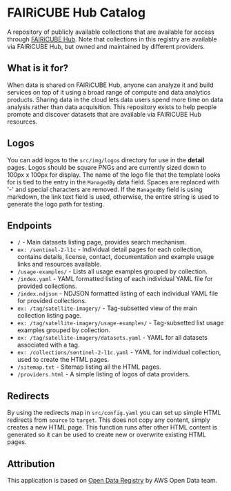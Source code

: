 # FAIRiCUBE Hub Catalog

A repository of publicly available collections that are available for access through [FAIRiCUBE Hub](https://fairicube.eu/). Note that collections in this registry are available via FAIRiCUBE Hub, but owned and maintained by different providers.

## What is it for?

When data is shared on FAIRiCUBE Hub, anyone can analyze it and build services on top of it using a broad range of compute and data analytics products. Sharing data in the cloud lets data users spend more time on data analysis rather than data acquisition. This repository exists to help people promote and discover datasets that are available via FAIRiCUBE Hub resources.

## Logos
You can add logos to the `src/img/logos` directory for use in the **detail**  pages. Logos should be square PNGs and are currently sized down to 100px x 100px for display. The name of the logo file that the template looks for is tied to the entry in the `ManagedBy` data field. Spaces are replaced with '-' and special characters are removed. If the `ManagedBy` field is using markdown, the link text field is used, otherwise, the entire string is used to generate the logo path for testing.

## Endpoints
- `/` - Main datasets listing page, provides search mechanism.
- `ex: /sentinel-2-l1c` - Individual detail pages for each collection, contains details, license, contact, documentation and example usage links and resources available.
- `/usage-examples/` - Lists all usage examples grouped by collection.
- `/index.yaml` - YAML formatted listing of each individual YAML file for provided collections. 
- `/index.ndjson` - NDJSON formatted listing of each individual YAML file for provided collections.
- `ex: /tag/satellite-imagery/` - Tag-subsetted view of the main collection listing page.
- `ex: /tag/satellite-imagery/usage-examples/` - Tag-subsetted list usage examples grouped by collection.
- `ex: /tag/satellite-imagery/datasets.yaml` - YAML for all datasets associated with a tag.
- `ex: /collections/sentinel-2-l1c.yaml` - YAML for individual collection, used to create the HTML pages.
- `/sitemap.txt` - Sitemap listing all the HTML pages.
- `/providers.html` - A simple listing of logos of data providers.

## Redirects
By using the redirects map in `src/config.yaml` you can set up simple HTML redirects from `source` to `target`. This does not copy any content, simply creates a new HTML page. This function runs after other HTML content is generated so it can be used to create new or overwrite existing HTML pages.

## Attribution
This application is based on [Open Data Registry](https://github.com/awslabs/open-data-registry) by AWS Open Data team. 

